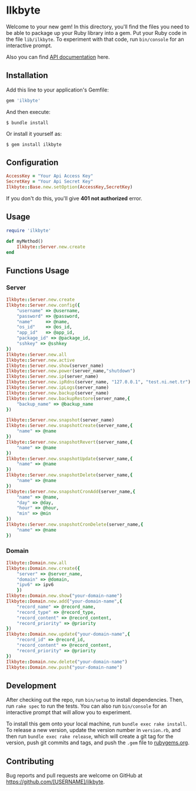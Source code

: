 # Ilkbyte

Welcome to your new gem! In this directory, you'll find the files you need to be able to package up your Ruby library into a gem. Put your Ruby code in the file `lib/ilkbyte`. To experiment with that code, run `bin/console` for an interactive prompt.

Also you can find [API documentation](https://apidocs.ilkbyte.com/docs/1.0/overview) here.
## Installation

Add this line to your application's Gemfile:

```ruby
gem 'ilkbyte'
```

And then execute:

    $ bundle install

Or install it yourself as:

    $ gem install ilkbyte
## Configuration

```ruby
AccessKey = "Your Api Access Key"
SecretKey = "Your Api Secret Key"
Ilkbyte::Base.new.setOption(AccessKey,SecretKey)
```
If you don't do this, you'll give **401 not authorized** error.

## Usage

```ruby
require 'ilkbyte'

def myMethod()
    Ilkbyte::Server.new.create
end
```

## Functions Usage
### Server
```ruby
Ilkbyte::Server.new.create
Ilkbyte::Server.new.config({
    "username" => @username,
    "password" => @password,
    "name"     => @name,
    "os_id"    => @os_id,
    "app_id"   => @app_id,
    "package_id" => @package_id,
    "sshkey" => @sshkey
})
Ilkbyte::Server.new.all
Ilkbyte::Server.new.active
Ilkbyte::Server.new.show(server_name)
Ilkbyte::Server.new.power(server_name,"shutdown")
Ilkbyte::Server.new.ip(server_name)
Ilkbyte::Server.new.ipRdns(server_name, "127.0.0.1", "test.ni.net.tr")
Ilkbyte::Server.new.ipLogs(server_name)
Ilkbyte::Server.new.backup(server_name)
Ilkbyte::Server.new.backupRestore(server_name,{
    "backup_name" => @backup_name
})

Ilkbyte::Server.new.snapshot(server_name)
Ilkbyte::Server.new.snapshotCreate(server_name,{
    "name" => @name
})
Ilkbyte::Server.new.snapshotRevert(server_name,{
    "name" => @name
})
Ilkbyte::Server.new.snapshotUpdate(server_name,{
    "name" => @name
})
Ilkbyte::Server.new.snapshotDelete(server_name,{
    "name" => @name
})
Ilkbyte::Server.new.snapshotCronAdd(server_name,{
    "name" => @name,
    "day" => @day,
    "hour" => @hour,
    "min" => @min
})
Ilkbyte::Server.new.snapshotCronDelete(server_name,{
    "name" => @name
})
```
### Domain
```ruby
Ilkbyte::Domain.new.all
Ilkbyte::Domain.new.create({
    "server" => @server_name,
    "domain" => @domain,
    "ipv6" => ipv6
    })
Ilkbyte::Domain.new.show("your-domain-name")
Ilkbyte::Domain.new.add("your-domain-name",{
    "record_name" => @record_name,
    "record_type" => @record_type,
    "record_content" => @record_content,
    "record_priority" => @priority
})
Ilkbyte::Domain.new.update("your-domain-name",{
    "record_id" => @record_id,
    "record_content" => @record_content,
    "record_priority" => @priority
})
Ilkbyte::Domain.new.delete("your-domain-name")
Ilkbyte::Domain.new.push("your-domain-name")
```
## Development

After checking out the repo, run `bin/setup` to install dependencies. Then, run `rake spec` to run the tests. You can also run `bin/console` for an interactive prompt that will allow you to experiment.

To install this gem onto your local machine, run `bundle exec rake install`. To release a new version, update the version number in `version.rb`, and then run `bundle exec rake release`, which will create a git tag for the version, push git commits and tags, and push the `.gem` file to [rubygems.org](https://rubygems.org).

## Contributing

Bug reports and pull requests are welcome on GitHub at https://github.com/[USERNAME]/ilkbyte.

